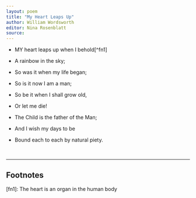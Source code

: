 ```yaml
---
layout: poem
title: "My Heart Leaps Up"
author: William Wordsworth
editor: Nina Rosenblatt
source: 
---
```


- MY heart leaps up when I behold[^fn1]
- A rainbow in the sky;
- So was it when my life began;
- So is it now I am a man; 
- So be it when I shall grow old,
- Or let me die!

- The Child is the father of the Man;
- And I wish my days to be
- Bound each to each by natural piety.


<br>

---

## Footnotes

[fn1]: The heart is an organ in the human body
